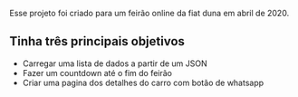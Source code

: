 Esse projeto foi criado para um feirão online da fiat duna em abril de 2020.

## Tinha três principais objetivos

- Carregar uma lista de dados a partir de um JSON
- Fazer um countdown até o fim do feirão
- Criar uma pagina dos detalhes do carro com botão de whatsapp

